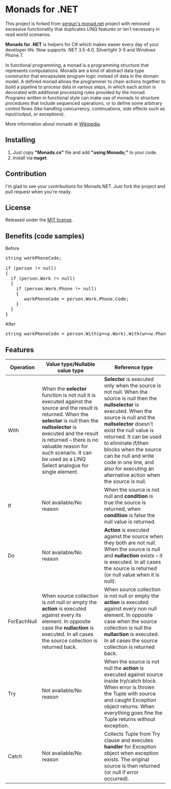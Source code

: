 Monads for .NET
===============

This project is forked from [sergun's monad.net](https://github.com/sergun/monads.net) project with removed excessive functionality that duplicates LINQ features or isn't necessary in read world scenarios.

**Monads for .NET** is helpers for C# which makes easier every day of your developer life. Now supports .NET 3.5-4.0, Silverlight 3-5 and Windows Phone 7.

In functional programming, a monad is a programming structure that represents computations. Monads are a kind of abstract data type constructor that encapsulate program logic instead of data in the domain model. A defined monad allows the programmer to chain actions together to build a pipeline to process data in various steps, in which each action is decorated with additional processing rules provided by the monad. Programs written in functional style can make use of monads to structure procedures that include sequenced operations, or to define some arbitrary control flows (like handling concurrency, continuations, side effects such as input/output, or exceptions).

More information about monads at <a href="http://en.wikipedia.org/wiki/Monad_(functional_programming)">Wikipedia</a>.

## Installing

1. Just copy **"Monads.cs"** file and add **"using Monads;"** to your code.
2. Install via **nuget**.

## Contribution

I'm glad to see your contributions for Monads.NET.
Just fork the project and pull request when you're ready.

## License
Released under the [MIT license](http://www.opensource.org/licenses/MIT).

## Benefits (code samples)

Before
<pre>string workPhoneCode;

if (person != null)
{
  if (person.Work != null)
  {
    if (person.Work.Phone != null)
    {
       workPhoneCode = person.Work.Phone.Code;
    }
  }
}</pre>

After
<pre>string workPhoneCode = person.With(p=>p.Work).With(w=>w.Phone).With(p=>p.Code);</pre>

## Features


Operation|Value type/Nullable value type|Reference type
---------|------------------------------|--------------
|With|When the **selector** function is not null it is executed against the source and the result is returned. When the **selector** is null then the **nullselector** is executed and the result is returned – there is no valuable reason for such scenario. It can be used as a LINQ Select analogue for single element.|**Selector** is executed only when the source is not null. When the source is null then the **nullselector** is executed. When the source is null and the **nullselector** doesn't exist the null value is returned. It can be used to eliminate if/then blocks when the source can be null and write code in one line, and also for executing an alternative action when the source is null.|
|If|Not available/No reason|When the source is not null and **condition** is true the source is returned, when **condition** is false the null value is returned.|
|Do|Not available/No reason|**Action** is executed against the source when they both are not null. When the source is null and **nullaction** exists – it is executed. In all cases the source is returned (or null value when it is null).|
|ForEachNull|When source collection is not null or empty the **action** is executed against every its element. In opposite case the **nullaction** is executed. In all cases the source collection is returned back.|When source collection is not null or empty the **action** is executed against every non null element. In opposite case when the source collection is null the **nullaction** is executed. In all cases the source collection is returned back.|
|Try|Not available/No reason|When the source is not null the **action** is executed against source inside try/catch block. When error is thrown the Tuple with source and caught Exception object returns. When everything goes fine the Tuple returns without exception.|
|Catch|Not available/No reason|Collects Tuple from Try clause and executes **handler** for Exception object when exception exists. The original source is then returned (or null if error occurred).|
